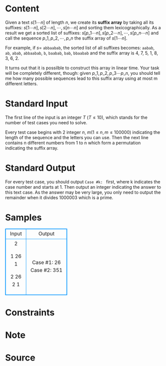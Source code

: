 
# Content

Given a text $s[1\cdots n]$ of length $n$, we create its **suffix array** by taking all its suffixes: $s[1\cdots n], s[2\cdots n],\cdots, s[n\cdots n]$ and sorting them lexicographically. As a result we get a sorted list of suffixes: $s[p\_1\cdots n], s[p\_2\cdots n],\cdots , s[p\_n\cdots n]$ and call the sequence $p\_1,p\_2,\cdots ,p\_n$ the suffix array of $s[1\cdots n]$.

For example, if $s =$ `abbaabab`, the sorted list of all suffixes becomes: `aabab`, `ab`, `abab`, `abbaabab`, `b`, `baabab`, `bab`, `bbaabab` and the suffix array is $4$, $7$, $5$, $1$, $8$, $3$, $6$, $2$.

It turns out that it is possilble to construct this array in linear time. Your task will be completely different, though: given $p\_1, p\_2, p\_3\cdots p\_n$, you should tell me how many possible sequences lead to this suffix array using at most m different letters.

# Standard Input

The first line of the input is an integer $T$ ($T\leq 10$), which stands for the number of test cases you need to solve.

Every test case begins with $2$ integer $n$, $m$($1\leq n, m\leq 100000$) indicating the length of the sequence and the letters you can use. Then the next line contains n different numbers from $1$ to n which form a permutation indicating the suffix array.

# Standard Output

For every test case, you should output `Case #k: ` first, where k indicates the case number and starts at $1$. Then output an integer indicating the answer to this text case. As the answer may be very large, you only need to output the remainder when it divides $1000003$ which is a prime.

# Samples

<style>
        table,table tr th, table tr td { border:1px solid #0094ff; }
        table { width: 200px; min-height: 25px; line-height: 25px; text-align: center; border-collapse: collapse;}   
    </style>
<table>
	<tr>
		<td>Input</td>
		<td>Output</td>
	</tr>
<tr><td>2

1 26
1

2 26
2 1</td><td>Case #1: 26
Case #2: 351</td></tr></table>


# Constraints



# Note



# Source


